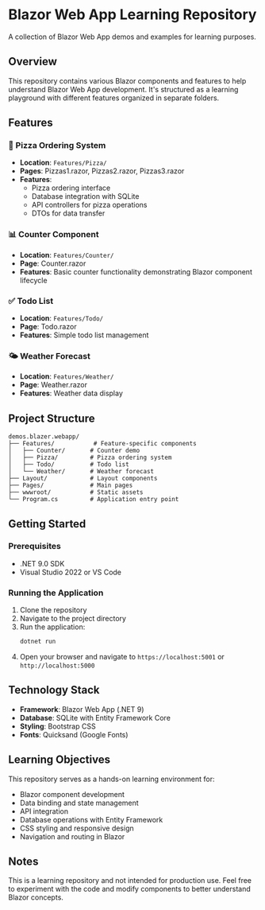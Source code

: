 # Blazor Web App Learning Repository

A collection of Blazor Web App demos and examples for learning purposes.

## Overview

This repository contains various Blazor components and features to help understand Blazor Web App development. It's structured as a learning playground with different features organized in separate folders.

## Features

### 🍕 Pizza Ordering System
- **Location**: `Features/Pizza/`
- **Pages**: Pizzas1.razor, Pizzas2.razor, Pizzas3.razor
- **Features**: 
  - Pizza ordering interface
  - Database integration with SQLite
  - API controllers for pizza operations
  - DTOs for data transfer

### 📊 Counter Component
- **Location**: `Features/Counter/`
- **Page**: Counter.razor
- **Features**: Basic counter functionality demonstrating Blazor component lifecycle

### ✅ Todo List
- **Location**: `Features/Todo/`
- **Page**: Todo.razor
- **Features**: Simple todo list management

### 🌤️ Weather Forecast
- **Location**: `Features/Weather/`
- **Page**: Weather.razor
- **Features**: Weather data display

## Project Structure

```
demos.blazer.webapp/
├── Features/           # Feature-specific components
│   ├── Counter/       # Counter demo
│   ├── Pizza/         # Pizza ordering system
│   ├── Todo/          # Todo list
│   └── Weather/       # Weather forecast
├── Layout/            # Layout components
├── Pages/             # Main pages
├── wwwroot/           # Static assets
└── Program.cs         # Application entry point
```

## Getting Started

### Prerequisites
- .NET 9.0 SDK
- Visual Studio 2022 or VS Code

### Running the Application

1. Clone the repository
2. Navigate to the project directory
3. Run the application:
   ```bash
   dotnet run
   ```
4. Open your browser and navigate to `https://localhost:5001` or `http://localhost:5000`

## Technology Stack

- **Framework**: Blazor Web App (.NET 9)
- **Database**: SQLite with Entity Framework Core
- **Styling**: Bootstrap CSS
- **Fonts**: Quicksand (Google Fonts)

## Learning Objectives

This repository serves as a hands-on learning environment for:
- Blazor component development
- Data binding and state management
- API integration
- Database operations with Entity Framework
- CSS styling and responsive design
- Navigation and routing in Blazor

## Notes

This is a learning repository and not intended for production use. Feel free to experiment with the code and modify components to better understand Blazor concepts.